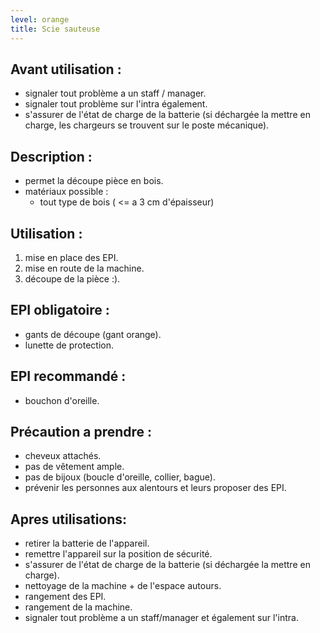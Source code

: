 ```yaml
---
level: orange
title: Scie sauteuse
---
```


## Avant utilisation : 

- signaler tout problème a un staff / manager.
- signaler tout problème sur l'intra également.
- s'assurer de l'état de charge de la batterie (si déchargée la mettre en charge, les chargeurs se trouvent sur le poste mécanique).

## Description : 

- permet la découpe pièce en bois.
- matériaux possible : 
  - tout type de bois ( <= a 3 cm d'épaisseur)

## Utilisation : 

1. mise en place des EPI. 
2. mise en route de la machine. 
3. découpe de la pièce :).

## EPI obligatoire : 

- gants de découpe (gant orange).
- lunette de protection.

## EPI recommandé :

- bouchon d'oreille.

## Précaution a prendre : 

- cheveux attachés.
- pas de vêtement ample.
- pas de bijoux (boucle d'oreille, collier, bague).
- prévenir les personnes aux alentours et leurs proposer des EPI.

## Apres utilisations: 

- retirer la batterie de l'appareil.
- remettre l'appareil sur la position de sécurité.
- s'assurer de l'état de charge de la batterie (si déchargée la mettre en charge).
- nettoyage de la machine + de l'espace autours.
- rangement des EPI.
- rangement de la machine.
- signaler tout problème a un staff/manager et également sur l'intra.